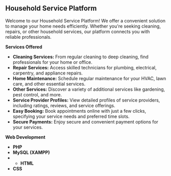 ## Household Service Platform

Welcome to our Household Service Platform! We offer a convenient solution to manage your home needs efficiently. Whether you're seeking cleaning, repairs, or other household services, our platform connects you with reliable professionals.

**Services Offered**

* **Cleaning Services:** From regular cleaning to deep cleaning, find professionals for your home or office.
* **Repair Services:** Access skilled technicians for plumbing, electrical, carpentry, and appliance repairs.
* **Home Maintenance:** Schedule regular maintenance for your HVAC, lawn care, and other essential services.
* **Other Services:** Discover a variety of additional services like gardening, pest control, and more.
* **Service Provider Profiles:** View detailed profiles of service providers, including ratings, reviews, and service offerings.
* **Easy Booking:** Book appointments online with just a few clicks, specifying your service needs and preferred time slots.
* **Secure Payments:** Enjoy secure and convenient payment options for your services.

**Web Development**

* **PHP** 
* **MySQL (XAMPP)**
* * **HTML** 
* **CSS** 
